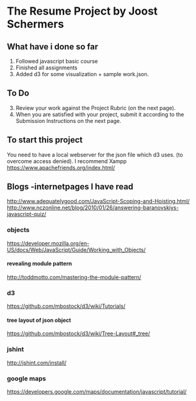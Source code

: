# The Resume Project by Joost Schermers

## What have i done so far

1. Followed javascript basic course
2. Finished all assignments
3. Added d3 for some visualization + sample work.json.

## To Do
3. Review your work against the Project Rubric (on the next page).
4. When you are satisfied with your project, submit it according to the Submission Instructions on the next page.

## To start this project
You need to have a local webserver for the json file which d3 uses. (to overcome access denied). I recommend Xampp <https://www.apachefriends.org/index.html/>

## Blogs -internetpages I have read
<http://www.adequatelygood.com/JavaScript-Scoping-and-Hoisting.html/>
<http://www.nczonline.net/blog/2010/01/26/answering-baranovskiys-javascript-quiz/>

### objects
<https://developer.mozilla.org/en-US/docs/Web/JavaScript/Guide/Working_with_Objects/>

#### revealing module pattern
<http://toddmotto.com/mastering-the-module-pattern/>

### d3
<https://github.com/mbostock/d3/wiki/Tutorials/>

#### tree layout of json object
<https://github.com/mbostock/d3/wiki/Tree-Layout#_tree/>

### jshint
<http://jshint.com/install/>

### google maps
<https://developers.google.com/maps/documentation/javascript/tutorial/>
